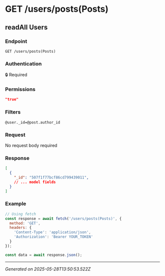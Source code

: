 # GET /users/posts(Posts)

## readAll Users

### Endpoint

```
GET /users/posts(Posts)
```

### Authentication

🔒 Required

### Permissions

```json
"true"
```

### Filters

```
@user._id=@post.author_id
```

### Request

No request body required

### Response

```json
[
  {
    "_id": "507f1f77bcf86cd799439011",
    // ... model fields
  }
]
```

### Example

```javascript
// Using fetch
const response = await fetch('/users/posts(Posts)', {
  method: 'GET',
  headers: {
    'Content-Type': 'application/json',
    'Authorization': 'Bearer YOUR_TOKEN'
  }
});

const data = await response.json();
```

---

*Generated on 2025-05-28T13:50:53.522Z*

